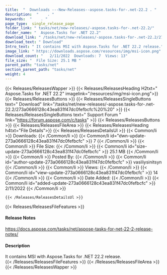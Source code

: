 ```yaml
---
title:  "  Downloads ---New-Releases--aspose.tasks-for-.net-22.2 . " 
description:  "    . " 
keywords:  "    . " 
page_type:  single_release_page
folder_link: " tasks/net/new-releases/-aspose.tasks-for-.net-22.2/"
folder_name: "  Aspose.Tasks for .NET 22.2"
download_link: " /tasks/net/new-releases/-aspose.tasks-for-.net-22.2/273a0666128c43ea831f47dc0fefbcfc"
download_text: " Download"
Intro_text: " It contains MSI with Aspose.Tasks for .NET 22.2 release."
image_link: " https://downloads.aspose.com/resources/img/msi-icon.png"
download_count: "   2/11/2022  Downloads: 7  Views: 13"
file_size: "  File Size: 25.1 MB "
parent_path: "tasks/net"
section_parent_path: "tasks/net"
weight: 4 
---
```


{{< Releases/ReleasesWapper >}}
  {{< Releases/ReleasesHeading H2txt="  Aspose.Tasks for .NET 22.2" imagelink="/resources/img/msi-icon.png">}}
  {{< Releases/ReleasesButtons >}}
    {{< Releases/ReleasesSingleButtons text=" Download" link="/tasks/net/new-releases/-aspose.tasks-for-.net-22.2/273a0666128c43ea831f47dc0fefbcfc%20%20" >}}
    {{< Releases/ReleasesSingleButtons text=" Support Forum " link="https://forum.aspose.com/c/tasks" >}}
  {{< Releases/ReleasesButtons >}}
  {{< Releases/ReleasesFileArea >}}
    {{< Releases/ReleasesHeading h4txt="File Details">}}
    {{< Releases/ReleasesDetailsUl >}}
            {{< Common/li  >}} Downloads: {{< /Common/li >}} 
      {{< Common/li id="dwn-update-273a0666128c43ea831f47dc0fefbcfc" >}} 7 {{< /Common/li >}} 
      {{< Common/li  >}} File Size: {{< /Common/li >}} 
      {{< Common/li id="size-update-273a0666128c43ea831f47dc0fefbcfc" >}} 25.1 MB {{< /Common/li >}} 
      {{< Common/li  >}} Posted By: {{< /Common/li >}} 
      {{< Common/li id="author-update-273a0666128c43ea831f47dc0fefbcfc" >}} vasiliysinitsyn {{< /Common/li >}} 
      {{< Common/li  >}} Views: {{< /Common/li >}} 
      {{< Common/li id="view-update-273a0666128c43ea831f47dc0fefbcfc" >}} 14 {{< /Common/li >}} 
      {{< Common/li  >}} Date Added: {{< /Common/li >}} 
      {{< Common/li id="added-update-273a0666128c43ea831f47dc0fefbcfc" >}} 2/11/2022 {{< /Common/li >}} 

    {{< /Releases/ReleasesDetailsUl >}}

  {{< Releases/ReleasesFileFeatures >}}
      <h4>Release Notes</h4><div><a href="https://docs.aspose.com/tasks/net/aspose-tasks-for-net-22-2-release-notes/">https://docs.aspose.com/tasks/net/aspose-tasks-for-net-22-2-release-notes/</a></div><h4>Description</h4><div class="HTMLDescription">It contains MSI with Aspose.Tasks for .NET 22.2 release.</div>
  {{< /Releases/ReleasesFileFeatures >}}
 {{< /Releases/ReleasesFileArea >}}
{{< /Releases/ReleasesWapper >}}


